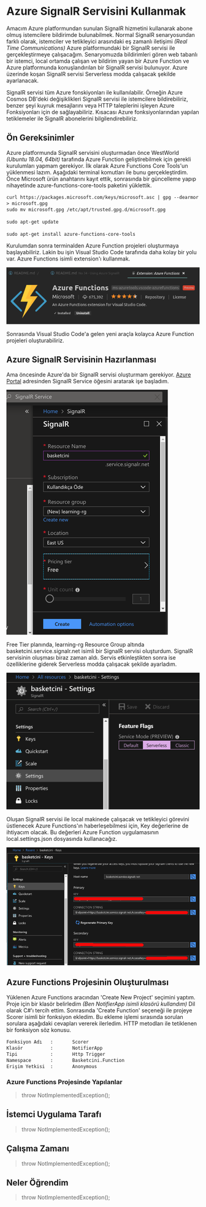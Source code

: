 # Azure SignalR Servisini Kullanmak

Amacım Azure platformundan sunulan SignalR hizmetini kullanarak abone olmuş istemcilere bildirimde bulunabilmek. Normal SignalR senaryosundan farklı olarak, istemciler ve tetikleyici arasındaki eş zamanlı iletişimi _(Real Time Communications)_ Azure platformundaki bir SignalR servisi ile gerçekleştirmeye çalışacağım. Senaryomuzda bildirimleri gören web tabanlı bir istemci, local ortamda çalışan ve bildirim yayan bir Azure Function ve Azure platformunda konuşlandırılan bir SignalR servisi bulunuyor. Azure üzerinde koşan SignalR servisi Serverless modda çalışacak şekilde ayarlanacak. 

SignalR servisi tüm Azure fonskiyonları ile kullanılabilir. Örneğin Azure Cosmos DB'deki değişiklikleri SignalR servisi ile istemcilere bildirebiliriz, benzer şeyi kuyruk mesajlarını veya HTTP taleplerini işleyen Azure Fonksiyonları için de sağlayabiliriz. Kısacası Azure fonksiyonlarından yapılan tetiklemeler ile SignalR abonelerini bilgilendirebiliriz.

## Ön Gereksinimler

Azure platformunda SignalR servisini oluşturmadan önce WestWorld _(Ubuntu 18.04, 64bit)_ tarafında Azure Function geliştirebilmek için gerekli kurulumları yapmam gerekiyor. İlk olarak Azure Functions Core Tools'un yüklenmesi lazım. Aşağıdaki terminal komutları ile bunu gerçekleştirdim. Önce Microsoft ürün anahtarını kayıt ettik, sonrasında bir güncelleme yapıp nihayetinde azure-functions-core-tools paketini yüklettik.

```
curl https://packages.microsoft.com/keys/microsoft.asc | gpg --dearmor > microsoft.gpg
sudo mv microsoft.gpg /etc/apt/trusted.gpg.d/microsoft.gpg

sudo apt-get update

sudo apt-get install azure-functions-core-tools
```

Kurulumdan sonra terminalden Azure Function projeleri oluşturmaya başlayabiliriz. Lakin bu işin Visual Studio Code tarafında daha kolay bir yolu var. Azure Functions isimli extension'ı kullanmak.

![assets/credit_1.png](assets/credit_1.png)

Sonrasında Visual Studio Code'a gelen yeni araçla kolayca Azure Function projeleri oluşturabiliriz. 

## Azure SignalR Servisinin Hazırlanması

Ama öncesinde Azure'da bir SignalR servisi oluşturmam gerekiyor. [Azure Portal](https://portal.azure.com) adresinden SignalR Service öğesini aratarak işe başladım.

![assets/credit_2.png](assets/credit_2.png)

Free Tier planında, learning-rg Resource Group altında basketcini.service.signalr.net isimli bir SignalR servisi oluşturdum. SignalR servisinin oluşması biraz zaman aldı. Servis etkinleştikten sonra ise özelliklerine giderek Serverless modda çalışacak şekilde ayarladım.

![assets/credit_3.png](assets/credit_3.png)

Oluşan SignalR servisi ile local makinede çalışacak ve tetikleyici görevini üstlenecek Azure Functions'ın haberleşebilmesi için, Key değerlerine de ihtiyacım olacak. Bu değerleri Azure Function uygulamasının local.settings.json dosyasında kullanacağız.

![assets/credit_4.png](assets/credit_4.png)

## Azure Functions Projesinin Oluşturulması

Yüklenen Azure Functions aracından 'Create New Project' seçimini yaptım. Proje için bir klasör belirledim _(Ben NotifierApp isimli klasörü kullandım)_ Dil olarak C#'ı tercih ettim. Sonrasında 'Create Function' seçeneği ile projeye Scorer isimli bir fonksiyon ekledim. Bu ekleme işlemi sırasında sorulan sorulara aşağıdaki cevapları vererek ilerledim. HTTP metodları ile tetiklenen bir fonksiyon söz konusu. 

```
Fonksiyon Adı   :       Scorer
Klasör          :       NotifierApp
Tipi            :       Http Trigger
Namespace       :       Basketcini.Function
Erişim Yetkisi  :       Anonymous
```

### Azure Functions Projesinde Yapılanlar

>throw NotImplementedException();

## İstemci Uygulama Tarafı

>throw NotImplementedException();

## Çalışma Zamanı

>throw NotImplementedException();

## Neler Öğrendim

>throw NotImplementedException();